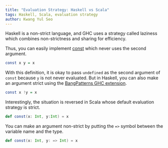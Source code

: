 ```yaml
---
title: "Evaluation Strategy: Haskell vs Scala"
tags: Haskell, Scala, evaluation strategy
author: Kwang Yul Seo
---
```


Haskell is a non-strict language, and GHC uses a strategy called laziness which
combines non-strictness and sharing for efficiency.

Thus, you can easily implement [const][const] which never uses the second
argument.

```haskell
const x y = x
```

With this definition, it is okay to pass `undefined` as the second argument of
`const` because `y` is not never evaluated. But in Haskell, you can also make an
argument strict using the [BangPatterns GHC extension][BangPatterns].

```haskell
const x !y = x
```

Interestingly, the situation is reversed in Scala whose default evaluation
strategy is strict.

```scala
def const(x: Int, y:Int) = x
```

You can make an argument non-strict by putting the `=>` symbol between the
variable name and the type.

```scala
def const(x: Int, y: => Int) = x
```

[const]: http://hackage.haskell.org/package/base-4.6.0.1/docs/Prelude.html#v:const
[BangPatterns]: https://ocharles.org.uk/blog/posts/2014-12-05-bang-patterns.html
